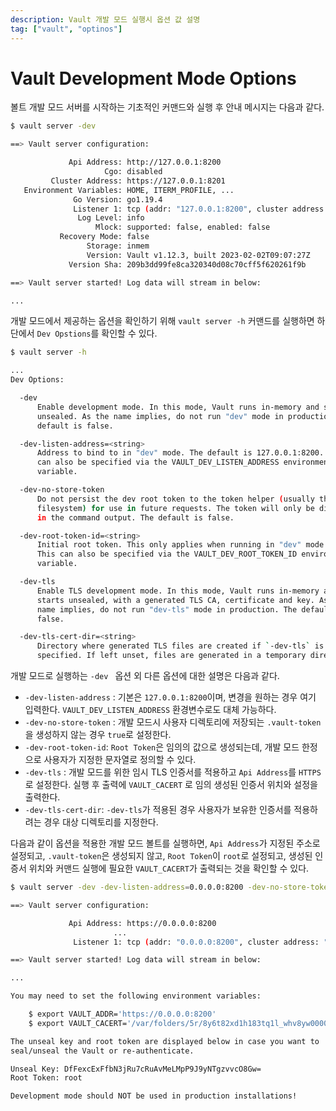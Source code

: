 ```yaml
---
description: Vault 개발 모드 실행시 옵션 값 설명
tag: ["vault", "optinos"]
---
```


# Vault Development Mode Options

볼트 개발 모드 서버를 시작하는 기초적인 커맨드와 실행 후 안내 메시지는 다음과 같다.

```bash
$ vault server -dev

==> Vault server configuration:

             Api Address: http://127.0.0.1:8200
                     Cgo: disabled
         Cluster Address: https://127.0.0.1:8201
   Environment Variables: HOME, ITERM_PROFILE, ...
              Go Version: go1.19.4
              Listener 1: tcp (addr: "127.0.0.1:8200", cluster address: "127.0.0.1:8201", max_request_duration: "1m30s", max_request_size: "33554432", tls: "disabled")
               Log Level: info
                   Mlock: supported: false, enabled: false
           Recovery Mode: false
                 Storage: inmem
                 Version: Vault v1.12.3, built 2023-02-02T09:07:27Z
             Version Sha: 209b3dd99fe8ca320340d08c70cff5f620261f9b

==> Vault server started! Log data will stream in below:

...
```

개발 모드에서 제공하는 옵션을 확인하기 위해 `vault server -h` 커맨드를 실행하면 하단에서 `Dev Opstions`를 확인할 수 있다.

```bash
$ vault server -h

...
Dev Options:

  -dev
      Enable development mode. In this mode, Vault runs in-memory and starts
      unsealed. As the name implies, do not run "dev" mode in production. The
      default is false.

  -dev-listen-address=<string>
      Address to bind to in "dev" mode. The default is 127.0.0.1:8200. This
      can also be specified via the VAULT_DEV_LISTEN_ADDRESS environment
      variable.

  -dev-no-store-token
      Do not persist the dev root token to the token helper (usually the local
      filesystem) for use in future requests. The token will only be displayed
      in the command output. The default is false.

  -dev-root-token-id=<string>
      Initial root token. This only applies when running in "dev" mode.
      This can also be specified via the VAULT_DEV_ROOT_TOKEN_ID environment
      variable.

  -dev-tls
      Enable TLS development mode. In this mode, Vault runs in-memory and
      starts unsealed, with a generated TLS CA, certificate and key. As the
      name implies, do not run "dev-tls" mode in production. The default is
      false.

  -dev-tls-cert-dir=<string>
      Directory where generated TLS files are created if `-dev-tls` is
      specified. If left unset, files are generated in a temporary directory.
```

개발 모드로 실행하는 `-dev `  옵션 외 다른 옵션에 대한 설명은 다음과 같다.

- `-dev-listen-address` : 기본은 `127.0.0.1:8200`이며, 변경을 원하는 경우 여기 입력한다. `VAULT_DEV_LISTEN_ADDRESS` 환경변수로도 대체 가능하다.
- `-dev-no-store-token` : 개발 모드시 사용자 디렉토리에 저장되는 `.vault-token`을 생성하지 않는 경우 `true`로 설정한다.
- `-dev-root-token-id`: `Root Token`은 임의의 값으로 생성되는데, 개발 모드 한정으로 사용자가 지정한 문자열로 정의할 수 있다.
- `-dev-tls` : 개발 모드를 위한 임시 TLS 인증서를 적용하고 `Api Address`를 `HTTPS`로 설정한다. 실행 후 출력에 `VAULT_CACERT` 로 임의 생성된 인증서 위치와 설정을 출력한다.
- `-dev-tls-cert-dir`: `-dev-tls`가 적용된 경우 사용자가 보유한 인증서를 적용하려는 경우 대상 디렉토리를 지정한다.



다음과 같이 옵션을 적용한 개발 모드 볼트를 실행하면, `Api Address`가 지정된 주소로 설정되고, `.vault-token`은 생성되지 않고, `Root Token`이 `root`로 설정되고, 생성된 인증서 위치와 커맨드 실행에 필요한  `VAULT_CACERT`가 출력되는 것을 확인할 수 있다.

```bash
$ vault server -dev -dev-listen-address=0.0.0.0:8200 -dev-no-store-token=true -dev-root-token-id=root -dev-tls

==> Vault server configuration:

             Api Address: https://0.0.0.0:8200
                       ...
              Listener 1: tcp (addr: "0.0.0.0:8200", cluster address: "0.0.0.0:8201", max_request_duration: "1m30s", max_request_size: "33554432", tls: "enabled")

==> Vault server started! Log data will stream in below:

...

You may need to set the following environment variables:

    $ export VAULT_ADDR='https://0.0.0.0:8200'
    $ export VAULT_CACERT='/var/folders/5r/8y6t82xd1h183tq1l_whv8yw0000gn/T/vault-tls3194599057/vault-ca.pem'

The unseal key and root token are displayed below in case you want to
seal/unseal the Vault or re-authenticate.

Unseal Key: DfFexcExFfbN3jRu7cRuAvMeLMpP9J9yNTgzvvcO8Gw=
Root Token: root

Development mode should NOT be used in production installations!
```


